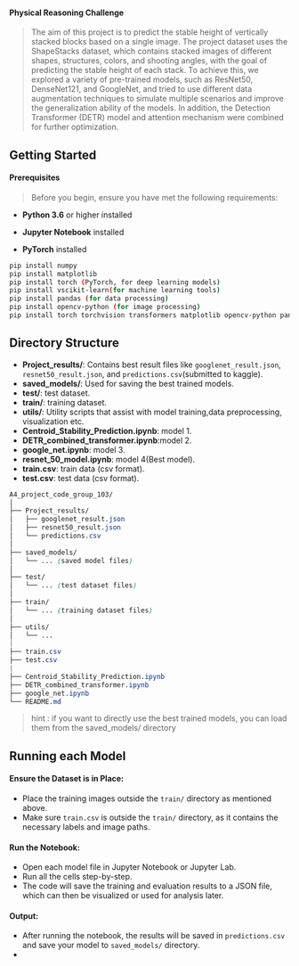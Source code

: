 #### Physical Reasoning Challenge

> The aim of this project is to predict the stable height of vertically stacked blocks based on a single image. The project dataset uses the ShapeStacks dataset, which contains stacked images of different shapes, structures, colors, and shooting angles, with the goal of predicting the stable height of each stack. To achieve this, we explored a variety of pre-trained models, such as ResNet50, DenseNet121, and GoogleNet, and tried to use different data augmentation techniques to simulate multiple scenarios and improve the generalization ability of the models. In addition, the Detection Transformer (DETR) model and attention mechanism were combined for further optimization.



## Getting Started

#### Prerequisites

> Before you begin, ensure you have met the following requirements:

* **Python 3.6** or higher installed 

* **Jupyter Notebook** installed

* **PyTorch** installed
```bash
pip install numpy
pip install matplotlib
pip install torch (PyTorch, for deep learning models)
pip install vscikit-learn(for machine learning tools)
pip install pandas (for data processing)
pip install opencv-python (for image processing)
pip install torch torchvision transformers matplotlib opencv-python pandas tqdm

```


## Directory Structure



- **Project_results/**: Contains best result files like `googlenet_result.json`, `resnet50_result.json`, and `predictions.csv`(submitted to kaggle).
- **saved_models/**: Used for saving the best trained models.
- **test/**: test dataset.
- **train/**: training dataset.
- **utils/**: Utility scripts that assist with model training,data preprocessing, visualization etc.
- **Centroid_Stability_Prediction.ipynb**: model 1.
- **DETR_combined_transformer.ipynb**:model 2.
- **google_net.ipynb**: model 3.
- **resnet_50_model.ipynb**: model 4(Best model).
- **train.csv**: train data (csv format).
- **test.csv**: test data (csv format).

```css
A4_project_code_group_103/
│
├── Project_results/
│   ├── googlenet_result.json
│   ├── resnet50_result.json
│   └── predictions.csv
│
├── saved_models/
│   └── ... (saved model files)
│
├── test/
│   └── ... (test dataset files)
│
├── train/
│   └── ... (training dataset files)
│
├── utils/
│   └── ...
|
├── train.csv
├── test.csv
|
├── Centroid_Stability_Prediction.ipynb
├── DETR_combined_transformer.ipynb
├── google_net.ipynb
└── README.md

```

> hint : if you want to directly use the best trained models, you can load them from the saved_models/ directory

## Running each Model



#### Ensure the Dataset is in Place:
- Place the training images outside the `train/` directory as mentioned above.
- Make sure `train.csv` is outside the `train/` directory, as it contains the necessary labels and image paths.

#### Run the Notebook:
- Open each model file in Jupyter Notebook or Jupyter Lab.
- Run all the cells step-by-step.
- The code will save the training and evaluation results to a JSON file, which can then be visualized or used for analysis later.

#### Output:
- After running the notebook, the results will be saved in `predictions.csv` and save your model to `saved_models/` directory.
- 
